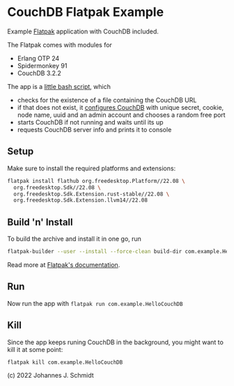# CouchDB Flatpak Example
Example [Flatpak](https://flatpak.org/) application with CouchDB included.


The Flatpak comes with modules for
* Erlang OTP 24
* Spidermonkey 91
* CouchDB 3.2.2


The app is a [little bash script](hello-couchdb.sh), which
* checks for the existence of a file containing the CouchDB URL
* if that does not exist, it [configures CouchDB](configure-couchdb.sh) with unique secret, cookie, node name, uuid and an admin account and chooses a random free port
* starts CouchDB if not running and waits until its up
* requests CouchDB server info and prints it to console


## Setup
Make sure to install the required platforms and extensions:
```sh
flatpak install flathub org.freedesktop.Platform//22.08 \
  org.freedesktop.Sdk//22.08 \
  org.freedesktop.Sdk.Extension.rust-stable//22.08 \
  org.freedesktop.Sdk.Extension.llvm14//22.08
```


## Build 'n' Install
To build the archive and install it in one go, run
```sh
flatpak-builder --user --install --force-clean build-dir com.example.HelloCouchDB.yml
```

Read more at [Flatpak's documentation](https://docs.flatpak.org/en/latest/index.html).


## Run
Now run the app with `flatpak run com.example.HelloCouchDB`


## Kill
Since the app keeps runing CouchDB in the background, you might want to kill it at some point:

```sh
flatpak kill com.example.HelloCouchDB
```


(c) 2022 Johannes J. Schmidt
